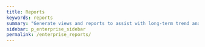 ```yaml
---
title: Reports
keywords: reports
summary: "Generate views and reports to assist with long-term trend analysis and associated reporting."
sidebar: p_enterprise_sidebar
permalink: /enterprise_reports/
---
```

